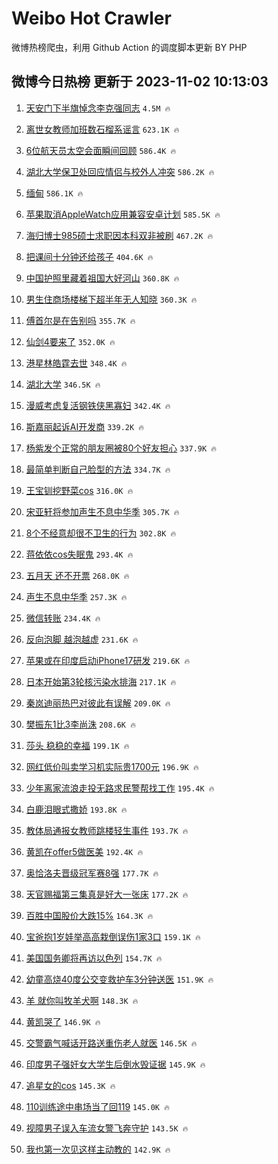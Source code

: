# Weibo Hot Crawler 



微博热榜爬虫，利用 Github Action 的调度脚本更新 BY PHP 


## 微博今日热榜 更新于 2023-11-02 10:13:03 
1. [天安门下半旗悼念李克强同志](https://s.weibo.com/weibo?q=%23%E5%A4%A9%E5%AE%89%E9%97%A8%E4%B8%8B%E5%8D%8A%E6%97%97%E6%82%BC%E5%BF%B5%E6%9D%8E%E5%85%8B%E5%BC%BA%E5%90%8C%E5%BF%97%23&t=31&band_rank=1&Refer=top) `4.5M 🔥` 

1. [离世女教师加班数石榴系谣言](https://s.weibo.com/weibo?q=%23%E7%A6%BB%E4%B8%96%E5%A5%B3%E6%95%99%E5%B8%88%E5%8A%A0%E7%8F%AD%E6%95%B0%E7%9F%B3%E6%A6%B4%E7%B3%BB%E8%B0%A3%E8%A8%80%23&t=31&band_rank=2&Refer=top) `623.1K 🔥` 

1. [6位航天员太空会面瞬间回顾](https://s.weibo.com/weibo?q=%236%E4%BD%8D%E8%88%AA%E5%A4%A9%E5%91%98%E5%A4%AA%E7%A9%BA%E4%BC%9A%E9%9D%A2%E7%9E%AC%E9%97%B4%E5%9B%9E%E9%A1%BE%23&t=31&band_rank=3&Refer=top) `586.4K 🔥` 

1. [湖北大学保卫处回应情侣与校外人冲突](https://s.weibo.com/weibo?q=%23%E6%B9%96%E5%8C%97%E5%A4%A7%E5%AD%A6%E4%BF%9D%E5%8D%AB%E5%A4%84%E5%9B%9E%E5%BA%94%E6%83%85%E4%BE%A3%E4%B8%8E%E6%A0%A1%E5%A4%96%E4%BA%BA%E5%86%B2%E7%AA%81%23&t=31&band_rank=4&Refer=top) `586.2K 🔥` 

1. [缅甸](https://s.weibo.com/weibo?q=%E7%BC%85%E7%94%B8&t=31&band_rank=5&Refer=top) `586.1K 🔥` 

1. [苹果取消AppleWatch应用兼容安卓计划](https://s.weibo.com/weibo?q=%23%E8%8B%B9%E6%9E%9C%E5%8F%96%E6%B6%88AppleWatch%E5%BA%94%E7%94%A8%E5%85%BC%E5%AE%B9%E5%AE%89%E5%8D%93%E8%AE%A1%E5%88%92%23&t=31&band_rank=6&Refer=top) `585.5K 🔥` 

1. [海归博士985硕士求职因本科双非被刷](https://s.weibo.com/weibo?q=%23%E6%B5%B7%E5%BD%92%E5%8D%9A%E5%A3%AB985%E7%A1%95%E5%A3%AB%E6%B1%82%E8%81%8C%E5%9B%A0%E6%9C%AC%E7%A7%91%E5%8F%8C%E9%9D%9E%E8%A2%AB%E5%88%B7%23&t=31&band_rank=7&Refer=top) `467.2K 🔥` 

1. [把课间十分钟还给孩子](https://s.weibo.com/weibo?q=%23%E6%8A%8A%E8%AF%BE%E9%97%B4%E5%8D%81%E5%88%86%E9%92%9F%E8%BF%98%E7%BB%99%E5%AD%A9%E5%AD%90%23&t=31&band_rank=8&Refer=top) `404.6K 🔥` 

1. [中国护照里藏着祖国大好河山](https://s.weibo.com/weibo?q=%23%E4%B8%AD%E5%9B%BD%E6%8A%A4%E7%85%A7%E9%87%8C%E8%97%8F%E7%9D%80%E7%A5%96%E5%9B%BD%E5%A4%A7%E5%A5%BD%E6%B2%B3%E5%B1%B1%23&t=31&band_rank=9&Refer=top) `360.8K 🔥` 

1. [男生住商场楼梯下超半年无人知晓](https://s.weibo.com/weibo?q=%23%E7%94%B7%E7%94%9F%E4%BD%8F%E5%95%86%E5%9C%BA%E6%A5%BC%E6%A2%AF%E4%B8%8B%E8%B6%85%E5%8D%8A%E5%B9%B4%E6%97%A0%E4%BA%BA%E7%9F%A5%E6%99%93%23&t=31&band_rank=10&Refer=top) `360.3K 🔥` 

1. [傅首尔是在告别吗](https://s.weibo.com/weibo?q=%23%E5%82%85%E9%A6%96%E5%B0%94%E6%98%AF%E5%9C%A8%E5%91%8A%E5%88%AB%E5%90%97%23&t=31&band_rank=11&Refer=top) `355.7K 🔥` 

1. [仙剑4要来了](https://s.weibo.com/weibo?q=%E4%BB%99%E5%89%914%E8%A6%81%E6%9D%A5%E4%BA%86&t=31&band_rank=12&Refer=top) `352.0K 🔥` 

1. [港星林皓霆去世](https://s.weibo.com/weibo?q=%23%E6%B8%AF%E6%98%9F%E6%9E%97%E7%9A%93%E9%9C%86%E5%8E%BB%E4%B8%96%23&t=31&band_rank=13&Refer=top) `348.4K 🔥` 

1. [湖北大学](https://s.weibo.com/weibo?q=%E6%B9%96%E5%8C%97%E5%A4%A7%E5%AD%A6&t=31&band_rank=14&Refer=top) `346.5K 🔥` 

1. [漫威考虑复活钢铁侠黑寡妇](https://s.weibo.com/weibo?q=%23%E6%BC%AB%E5%A8%81%E8%80%83%E8%99%91%E5%A4%8D%E6%B4%BB%E9%92%A2%E9%93%81%E4%BE%A0%E9%BB%91%E5%AF%A1%E5%A6%87%23&t=31&band_rank=15&Refer=top) `342.4K 🔥` 

1. [斯嘉丽起诉AI开发商](https://s.weibo.com/weibo?q=%23%E6%96%AF%E5%98%89%E4%B8%BD%E8%B5%B7%E8%AF%89AI%E5%BC%80%E5%8F%91%E5%95%86%23&t=31&band_rank=16&Refer=top) `339.2K 🔥` 

1. [杨紫发个正常的朋友圈被80个好友担心](https://s.weibo.com/weibo?q=%23%E6%9D%A8%E7%B4%AB%E5%8F%91%E4%B8%AA%E6%AD%A3%E5%B8%B8%E7%9A%84%E6%9C%8B%E5%8F%8B%E5%9C%88%E8%A2%AB80%E4%B8%AA%E5%A5%BD%E5%8F%8B%E6%8B%85%E5%BF%83%23&t=31&band_rank=17&Refer=top) `337.9K 🔥` 

1. [最简单判断自己脸型的方法](https://s.weibo.com/weibo?q=%E6%9C%80%E7%AE%80%E5%8D%95%E5%88%A4%E6%96%AD%E8%87%AA%E5%B7%B1%E8%84%B8%E5%9E%8B%E7%9A%84%E6%96%B9%E6%B3%95&t=31&band_rank=18&Refer=top) `334.7K 🔥` 

1. [王宝钏挖野菜cos](https://s.weibo.com/weibo?q=%E7%8E%8B%E5%AE%9D%E9%92%8F%E6%8C%96%E9%87%8E%E8%8F%9Ccos&t=31&band_rank=19&Refer=top) `316.0K 🔥` 

1. [宋亚轩将参加声生不息中华季](https://s.weibo.com/weibo?q=%23%E5%AE%8B%E4%BA%9A%E8%BD%A9%E5%B0%86%E5%8F%82%E5%8A%A0%E5%A3%B0%E7%94%9F%E4%B8%8D%E6%81%AF%E4%B8%AD%E5%8D%8E%E5%AD%A3%23&t=31&band_rank=20&Refer=top) `305.7K 🔥` 

1. [8个不经意却很不卫生的行为](https://s.weibo.com/weibo?q=%238%E4%B8%AA%E4%B8%8D%E7%BB%8F%E6%84%8F%E5%8D%B4%E5%BE%88%E4%B8%8D%E5%8D%AB%E7%94%9F%E7%9A%84%E8%A1%8C%E4%B8%BA%23&t=31&band_rank=21&Refer=top) `302.8K 🔥` 

1. [蒋依依cos失眠鬼](https://s.weibo.com/weibo?q=%23%E8%92%8B%E4%BE%9D%E4%BE%9Dcos%E5%A4%B1%E7%9C%A0%E9%AC%BC%23&t=31&band_rank=22&Refer=top) `293.4K 🔥` 

1. [五月天 还不开票](https://s.weibo.com/weibo?q=%E4%BA%94%E6%9C%88%E5%A4%A9%20%E8%BF%98%E4%B8%8D%E5%BC%80%E7%A5%A8&t=31&band_rank=23&Refer=top) `268.0K 🔥` 

1. [声生不息中华季](https://s.weibo.com/weibo?q=%23%E5%A3%B0%E7%94%9F%E4%B8%8D%E6%81%AF%E4%B8%AD%E5%8D%8E%E5%AD%A3%23&t=31&band_rank=24&Refer=top) `257.3K 🔥` 

1. [微信转账](https://s.weibo.com/weibo?q=%E5%BE%AE%E4%BF%A1%E8%BD%AC%E8%B4%A6&t=31&band_rank=25&Refer=top) `234.4K 🔥` 

1. [反向泡脚 越泡越虚](https://s.weibo.com/weibo?q=%E5%8F%8D%E5%90%91%E6%B3%A1%E8%84%9A%20%E8%B6%8A%E6%B3%A1%E8%B6%8A%E8%99%9A&t=31&band_rank=26&Refer=top) `231.6K 🔥` 

1. [苹果或在印度启动iPhone17研发](https://s.weibo.com/weibo?q=%23%E8%8B%B9%E6%9E%9C%E6%88%96%E5%9C%A8%E5%8D%B0%E5%BA%A6%E5%90%AF%E5%8A%A8iPhone17%E7%A0%94%E5%8F%91%23&t=31&band_rank=27&Refer=top) `219.6K 🔥` 

1. [日本开始第3轮核污染水排海](https://s.weibo.com/weibo?q=%23%E6%97%A5%E6%9C%AC%E5%BC%80%E5%A7%8B%E7%AC%AC3%E8%BD%AE%E6%A0%B8%E6%B1%A1%E6%9F%93%E6%B0%B4%E6%8E%92%E6%B5%B7%23&t=31&band_rank=28&Refer=top) `217.1K 🔥` 

1. [秦岚迪丽热巴对彼此有误解](https://s.weibo.com/weibo?q=%23%E7%A7%A6%E5%B2%9A%E8%BF%AA%E4%B8%BD%E7%83%AD%E5%B7%B4%E5%AF%B9%E5%BD%BC%E6%AD%A4%E6%9C%89%E8%AF%AF%E8%A7%A3%23&t=31&band_rank=29&Refer=top) `209.0K 🔥` 

1. [樊振东1比3李尚洙](https://s.weibo.com/weibo?q=%23%E6%A8%8A%E6%8C%AF%E4%B8%9C1%E6%AF%943%E6%9D%8E%E5%B0%9A%E6%B4%99%23&t=31&band_rank=30&Refer=top) `208.6K 🔥` 

1. [莎头 稳稳的幸福](https://s.weibo.com/weibo?q=%E8%8E%8E%E5%A4%B4%20%E7%A8%B3%E7%A8%B3%E7%9A%84%E5%B9%B8%E7%A6%8F&t=31&band_rank=31&Refer=top) `199.1K 🔥` 

1. [网红低价叫卖学习机实际贵1700元](https://s.weibo.com/weibo?q=%23%E7%BD%91%E7%BA%A2%E4%BD%8E%E4%BB%B7%E5%8F%AB%E5%8D%96%E5%AD%A6%E4%B9%A0%E6%9C%BA%E5%AE%9E%E9%99%85%E8%B4%B51700%E5%85%83%23&t=31&band_rank=32&Refer=top) `196.9K 🔥` 

1. [少年离家流浪走投无路求民警帮找工作](https://s.weibo.com/weibo?q=%23%E5%B0%91%E5%B9%B4%E7%A6%BB%E5%AE%B6%E6%B5%81%E6%B5%AA%E8%B5%B0%E6%8A%95%E6%97%A0%E8%B7%AF%E6%B1%82%E6%B0%91%E8%AD%A6%E5%B8%AE%E6%89%BE%E5%B7%A5%E4%BD%9C%23&t=31&band_rank=33&Refer=top) `195.4K 🔥` 

1. [白鹿泪眼式撒娇](https://s.weibo.com/weibo?q=%23%E7%99%BD%E9%B9%BF%E6%B3%AA%E7%9C%BC%E5%BC%8F%E6%92%92%E5%A8%87%23&t=31&band_rank=34&Refer=top) `193.8K 🔥` 

1. [教体局通报女教师跳楼轻生事件](https://s.weibo.com/weibo?q=%23%E6%95%99%E4%BD%93%E5%B1%80%E9%80%9A%E6%8A%A5%E5%A5%B3%E6%95%99%E5%B8%88%E8%B7%B3%E6%A5%BC%E8%BD%BB%E7%94%9F%E4%BA%8B%E4%BB%B6%23&t=31&band_rank=35&Refer=top) `193.7K 🔥` 

1. [黄凯在offer5做医美](https://s.weibo.com/weibo?q=%23%E9%BB%84%E5%87%AF%E5%9C%A8offer5%E5%81%9A%E5%8C%BB%E7%BE%8E%23&t=31&band_rank=36&Refer=top) `192.4K 🔥` 

1. [奥恰洛夫晋级冠军赛8强](https://s.weibo.com/weibo?q=%23%E5%A5%A5%E6%81%B0%E6%B4%9B%E5%A4%AB%E6%99%8B%E7%BA%A7%E5%86%A0%E5%86%9B%E8%B5%9B8%E5%BC%BA%23&t=31&band_rank=37&Refer=top) `177.7K 🔥` 

1. [天官赐福第三集真是好大一张床](https://s.weibo.com/weibo?q=%23%E5%A4%A9%E5%AE%98%E8%B5%90%E7%A6%8F%E7%AC%AC%E4%B8%89%E9%9B%86%E7%9C%9F%E6%98%AF%E5%A5%BD%E5%A4%A7%E4%B8%80%E5%BC%A0%E5%BA%8A%23&t=31&band_rank=38&Refer=top) `177.2K 🔥` 

1. [百胜中国股价大跌15%](https://s.weibo.com/weibo?q=%23%E7%99%BE%E8%83%9C%E4%B8%AD%E5%9B%BD%E8%82%A1%E4%BB%B7%E5%A4%A7%E8%B7%8C15%25%23&t=31&band_rank=39&Refer=top) `164.3K 🔥` 

1. [宝爸抱1岁娃举高高栽倒误伤1家3口](https://s.weibo.com/weibo?q=%23%E5%AE%9D%E7%88%B8%E6%8A%B11%E5%B2%81%E5%A8%83%E4%B8%BE%E9%AB%98%E9%AB%98%E6%A0%BD%E5%80%92%E8%AF%AF%E4%BC%A41%E5%AE%B63%E5%8F%A3%23&t=31&band_rank=40&Refer=top) `159.1K 🔥` 

1. [美国国务卿将再访以色列](https://s.weibo.com/weibo?q=%23%E7%BE%8E%E5%9B%BD%E5%9B%BD%E5%8A%A1%E5%8D%BF%E5%B0%86%E5%86%8D%E8%AE%BF%E4%BB%A5%E8%89%B2%E5%88%97%23&t=31&band_rank=41&Refer=top) `154.7K 🔥` 

1. [幼童高烧40度公交变救护车3分钟送医](https://s.weibo.com/weibo?q=%23%E5%B9%BC%E7%AB%A5%E9%AB%98%E7%83%A740%E5%BA%A6%E5%85%AC%E4%BA%A4%E5%8F%98%E6%95%91%E6%8A%A4%E8%BD%A63%E5%88%86%E9%92%9F%E9%80%81%E5%8C%BB%23&t=31&band_rank=42&Refer=top) `151.9K 🔥` 

1. [羊 就你叫牧羊犬啊](https://s.weibo.com/weibo?q=%E7%BE%8A%20%E5%B0%B1%E4%BD%A0%E5%8F%AB%E7%89%A7%E7%BE%8A%E7%8A%AC%E5%95%8A&t=31&band_rank=43&Refer=top) `148.3K 🔥` 

1. [黄凯哭了](https://s.weibo.com/weibo?q=%23%E9%BB%84%E5%87%AF%E5%93%AD%E4%BA%86%23&t=31&band_rank=44&Refer=top) `146.9K 🔥` 

1. [交警霸气喊话开路送重伤老人就医](https://s.weibo.com/weibo?q=%23%E4%BA%A4%E8%AD%A6%E9%9C%B8%E6%B0%94%E5%96%8A%E8%AF%9D%E5%BC%80%E8%B7%AF%E9%80%81%E9%87%8D%E4%BC%A4%E8%80%81%E4%BA%BA%E5%B0%B1%E5%8C%BB%23&t=31&band_rank=45&Refer=top) `146.5K 🔥` 

1. [印度男子强奸女大学生后倒水毁证据](https://s.weibo.com/weibo?q=%23%E5%8D%B0%E5%BA%A6%E7%94%B7%E5%AD%90%E5%BC%BA%E5%A5%B8%E5%A5%B3%E5%A4%A7%E5%AD%A6%E7%94%9F%E5%90%8E%E5%80%92%E6%B0%B4%E6%AF%81%E8%AF%81%E6%8D%AE%23&t=31&band_rank=46&Refer=top) `145.9K 🔥` 

1. [追星女的cos](https://s.weibo.com/weibo?q=%23%E8%BF%BD%E6%98%9F%E5%A5%B3%E7%9A%84cos%23&t=31&band_rank=47&Refer=top) `145.3K 🔥` 

1. [110训练途中串场当了回119](https://s.weibo.com/weibo?q=%23110%E8%AE%AD%E7%BB%83%E9%80%94%E4%B8%AD%E4%B8%B2%E5%9C%BA%E5%BD%93%E4%BA%86%E5%9B%9E119%23&t=31&band_rank=48&Refer=top) `145.0K 🔥` 

1. [视障男子误入车流女警飞奔守护](https://s.weibo.com/weibo?q=%23%E8%A7%86%E9%9A%9C%E7%94%B7%E5%AD%90%E8%AF%AF%E5%85%A5%E8%BD%A6%E6%B5%81%E5%A5%B3%E8%AD%A6%E9%A3%9E%E5%A5%94%E5%AE%88%E6%8A%A4%23&t=31&band_rank=49&Refer=top) `143.5K 🔥` 

1. [我也第一次见这样主动教的](https://s.weibo.com/weibo?q=%E6%88%91%E4%B9%9F%E7%AC%AC%E4%B8%80%E6%AC%A1%E8%A7%81%E8%BF%99%E6%A0%B7%E4%B8%BB%E5%8A%A8%E6%95%99%E7%9A%84&t=31&band_rank=50&Refer=top) `142.9K 🔥` 

